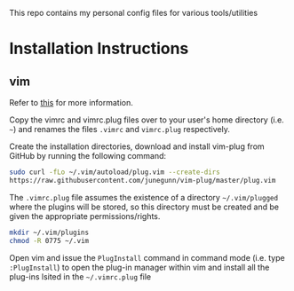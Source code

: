 This repo contains my personal config files for various tools/utilities

# Installation Instructions
## vim
Refer to
[this](https://www.linode.com/docs/tools-reference/tools/introduction-to-vim-customization/)
for more information. 

Copy the vimrc and vimrc.plug files over to your user's home directory (i.e.
`~`) and renames the files `.vimrc` and `vimrc.plug` respectively.

Create the installation directories, download and install vim-plug from GitHub
by running the following command:
```bash
sudo curl -fLo ~/.vim/autoload/plug.vim --create-dirs
https://raw.githubusercontent.com/junegunn/vim-plug/master/plug.vim
```

The `.vimrc.plug` file assumes the existence of a directory `~/.vim/plugged` where
the plugins will be stored, so this directory must be created and be given the
appropriate permissions/rights.
```bash
mkdir ~/.vim/plugins
chmod -R 0775 ~/.vim
```

Open vim and issue the `PlugInstall` command in command mode (i.e. type
`:PlugInstall`) to open the plug-in manager within vim and install all the
plug-ins lsited in the `~/.vimrc.plug` file
